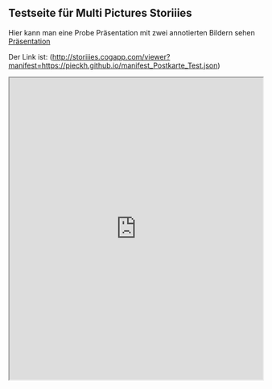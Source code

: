 ## Testseite für Multi Pictures Storiiies

Hier kann man eine Probe Präsentation mit zwei annotierten Bildern sehen [Präsentation](http://storiiies.cogapp.com/viewer?manifest=https://pieckh.github.io/manifest_Postkarte_Test.json) 

Der Link ist: (http://storiiies.cogapp.com/viewer?manifest=https://pieckh.github.io/manifest_Postkarte_Test.json)

<iframe width="100%" height="600" src="https://storiiies.cogapp.com/viewer?manifest=https://pieckh.github.io/manifest_Postkarte_Test.json?embed=true" title="Postkarte_Gasthaus_Krone"></iframe>

